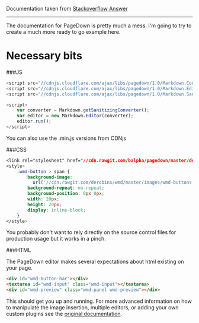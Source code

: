 Documentation taken from [Stackoverflow Answer](http://stackoverflow.com/a/26123453/1932414 "Stackoverflow Answer")


----------


The documentation for PageDown is pretty much a mess. I'm going to try to create a much more ready to go example here.

# Necessary bits

###JS

```javascript
<script src="//cdnjs.cloudflare.com/ajax/libs/pagedown/1.0/Markdown.Converter.js"></script>
<script src="//cdnjs.cloudflare.com/ajax/libs/pagedown/1.0/Markdown.Editor.js"></script>
<script src="//cdnjs.cloudflare.com/ajax/libs/pagedown/1.0/Markdown.Sanitizer.js"></script>

<script>
    var converter = Markdown.getSanitizingConverter();
    var editor = new Markdown.Editor(converter);
    editor.run();
</script>
```

You can also use the .min.js versions from CDNjs

###CSS
```CSS
<link rel="stylesheet" href="//cdn.rawgit.com/balpha/pagedown/master/demo/browser/demo.css" />
<style>
    .wmd-button > span {
        background-image: 
          url('//cdn.rawgit.com/derobins/wmd/master/images/wmd-buttons.png');
        background-repeat: no-repeat;
        background-position: 0px 0px;
        width: 20px;
        height: 20px;
        display: inline-block;
    }
</style>
```
You probably don't want to rely directly on the source control files for production usage but it works in a pinch.

###HTML

The PageDown editor makes several expectations about html existing on your page.
```HTML
<div id="wmd-button-bar"></div>
<textarea id="wmd-input" class="wmd-input"></textarea>
<div id="wmd-preview" class="wmd-panel wmd-preview"></div>
```
This should get you up and running. For more advanced information on how to manipulate the image insertion, multiple editors, or adding your own custom plugins see the [original documentation](https://code.google.com/archive/p/pagedown/wikis/PageDown.wiki).


